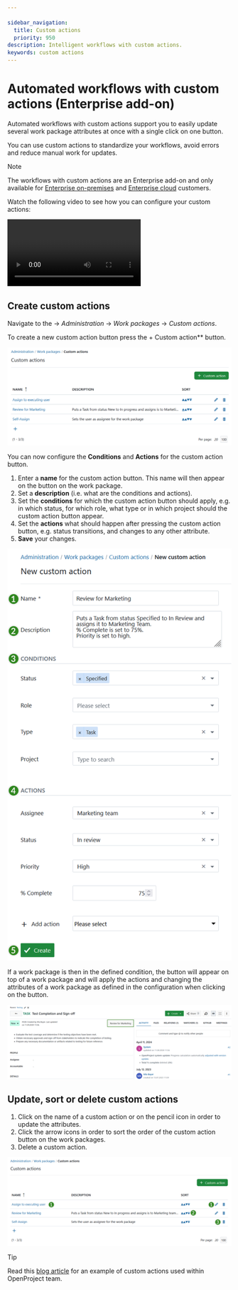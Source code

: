 ```yaml
---

sidebar_navigation:
  title: Custom actions
  priority: 950
description: Intelligent workflows with custom actions.
keywords: custom actions
---
```


# Automated workflows with custom actions (Enterprise add-on)

Automated workflows with custom actions support you to easily update several work package attributes at once with a single click on one button.

You can use custom actions to standardize your workflows, avoid errors and reduce manual work for updates.

> [!NOTE]
> The workflows with custom actions are an Enterprise add-on and only available for [Enterprise on-premises](https://www.openproject.org/enterprise-edition/) and [Enterprise cloud](https://www.openproject.org/enterprise-edition/#hosting-options) customers.

Watch the following video to see how you can configure your custom actions:

![Video](https://openproject-docs.s3.eu-central-1.amazonaws.com/videos/OpenProject-Custom-Actions.mp4)

## Create custom actions

Navigate to the -> *Administration* -> *Work packages* -> *Custom actions*.

To create a new custom action button press the + Custom action** button.

![custom actions overview in OpenProject administration](openproject_system_guide_work_packages_custom_actions_overview.png)

You can now configure the **Conditions** and **Actions** for the custom action button.

1. Enter a **name** for the custom action button. This name will then appear on the button on the work package.
2. Set a **description** (i.e. what are the conditions and actions).
3. Set the **conditions** for which the custom action button should apply, e.g. in which status, for which role, what type or in which project should the custom action button appear.
4. Set the **actions** what should happen after pressing the custom action button, e.g. status transitions, and changes to any other attribute.
5. **Save** your changes.

![Create a new custom action in OpenProject administration](openproject_system_guide_work_packages_custom_actions_create_new.png)

If a work package is then in the defined condition, the button will appear on top of a work package and will apply the actions and changing the attributes of a work package as defined in the configuration when clicking on the button.

![Custom action button in an OpenProject work package](openproject_system_guide_work_packages_custom_actions_button.png)



## Update, sort or delete custom actions

1. Click on the name of a custom action or on the pencil icon in order to update the attributes.
2. Click the arrow icons in order to sort the order of the custom action button on the work packages.
3. Delete a custom action.

![Update or delete custom actions in OpenProject administration](openproject_system_guide_work_packages_custom_actions_edit_delete.png)

> [!TIP]
>
> Read this [blog article](https://www.openproject.org/blog/custom-action-self-assign/) for an example of custom actions used within OpenProject team.
